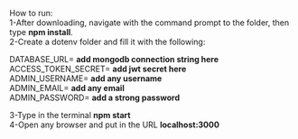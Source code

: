 How to run:<br />
1-After downloading, navigate with the command prompt to the folder, then type **npm install**.<br />
2-Create a dotenv folder and fill it with the following:<br />

DATABASE_URL= **add mongodb connection string here**<br />
ACCESS_TOKEN_SECRET= **add jwt secret here**<br />
ADMIN_USERNAME= **add any username**<br />
ADMIN_EMAIL= **add any email**<br />
ADMIN_PASSWORD= **add a strong password**<br />

3-Type in the terminal **npm start**<br />
4-Open any browser and put in the URL **localhost:3000**<br />
